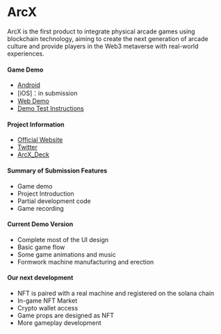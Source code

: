 # ArcX

ArcX is the first product to integrate physical arcade games using blockchain technology, aiming to create the next generation of arcade culture and provide players in the Web3 metaverse with real-world experiences.

#### Game Demo
- [Android](https://drive.google.com/drive/folders/1_61-EDcuxQUjAdbQJt6ZdtVho9Xpz95o?usp=drive_link)
- [iOS]：in submission
- [Web Demo](https://arcxweb.arcx.world/)
- [Demo Test Instructions](https://drive.google.com/drive/folders/1_61-EDcuxQUjAdbQJt6ZdtVho9Xpz95o?usp=drive_link)
  
#### Project Information 
- [Official Website](http://arcx.world/)
- [Twitter](https://twitter.com/ArcX_games)
- [ArcX_Deck](https://drive.google.com/drive/folders/1_61-EDcuxQUjAdbQJt6ZdtVho9Xpz95o?usp=drive_link)

#### Summary of Submission Features

- Game demo
- Project Introduction
- Partial development code
- Game recording

#### Current Demo Version

- Complete most of the UI design
- Basic game flow
- Some game animations and music
- Formwork machine manufacturing and erection

#### Our next development

- NFT is paired with a real machine and registered on the solana chain
- In-game NFT Market
- Crypto wallet access
- Game props are designed as NFT
- More gameplay development







